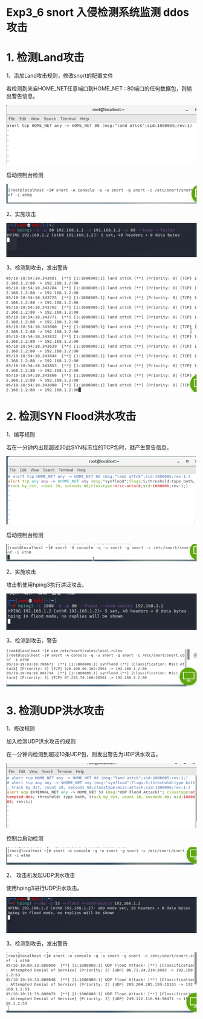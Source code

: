 # Exp3_6 snort 入侵检测系统监测 ddos 攻击

# 1. 检测Land攻击

1、添加Land攻击规则，修改snort的配置文件

若检测到来自HOME_NET任意端口到HOME_NET : 80端口的任何数据包，则输出警告信息。

![image-20230510185254777](assets/image-20230510185254777.png)

启动控制台检测

![image-20230510185501186](assets/image-20230510185501186.png)

2、实施攻击

![image-20230510185804463](assets/image-20230510185804463.png)

3、检测到攻击，发出警告

![image-20230510185843226](assets/image-20230510185843226.png)

# 2. 检测SYN Flood洪水攻击

1、编写规则

若在一分钟内出现超过20此SYN标志位的TCP包时，就产生警告信息。

![image-20230510190512293](assets/image-20230510190512293.png)

启动控制台检测

![image-20230510190649440](assets/image-20230510190649440.png)

2、实施攻击

攻击机使用hping3执行洪泛攻击。

![image-20230510190811908](assets/image-20230510190811908.png)

3、检测到攻击，警告

![image-20230510190912604](assets/image-20230510190912604.png)

# 3. 检测UDP洪水攻击

1、修改规则

加入检测UDP洪水攻击的规则

在一分钟内检测到超过10条UDP包，则发出警告为UDP洪水攻击。

![image-20230510191141599](assets/image-20230510191141599.png)

控制台启动检测

![image-20230510191234841](assets/image-20230510191234841.png)

2、 攻击机发起UDP洪水攻击

使用hping3进行UDP洪水攻击。

![image-20230510191405288](assets/image-20230510191405288.png)

3、检测到攻击，发出警告

![image-20230510191611784](assets/image-20230510191611784.png)